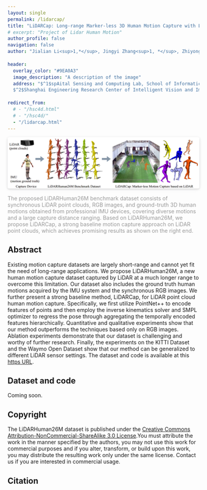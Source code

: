 ```yaml
---
layout: single
permalink: /lidarcap/
title: "LiDARCap: Long-range Marker-less 3D Human Motion Capture with LiDAR Point Clouds"
# excerpt: "Project of Lidar Human Motion"
author_profile: false
navigation: false
author: "Jialian Li<sup>1,*</sup>, Jingyi Zhang<sup>1, *</sup>, Zhiyong Wang<sup>1</sup>, Siqi Shen<sup>1</sup>, Chenglu Wen<sup>1</sup>, Yuexin Ma<sup>2</sup>, Lan Xu<sup>2</sup>, Jingyi Yu<sup>2</sup>, Cheng Wang<sup>1,†</sup>"

header:
  overlay_color: "#9EA0A3"
  image_description: "A description of the image"
  address: "$^1$spAital Sensing and Computing Lab, School of Informatics, Xiamen Universtiy, China<br>
  $^2$Shanghai Engineering Research Center of Intelligent Vision and Imaging, ShanghaiTech Universtiy, China"

redirect_from: 
  # - "/hsc4d.html"
  # - "/hsc4d/"
  - "/lidarcap.html"
---
```


<img style="border-radius: 0.3125em;
box-shadow: 0 2px 4px 0 rgba(34,36,38,.12),0 2px 10px 0 rgba(34,36,38,.08);" 
src="../images/lidarcap_teaser.png">
<br>
<div style="color:orange; border-bottom: 0px solid #d9d9d9;
display: inline-block;
color: #999;
padding: -2px;">The proposed LiDARHuman26M benchmark dataset consists of synchronous LiDAR point clouds,
RGB images, and ground-truth 3D human motions obtained from professional IMU devices, covering diverse motions and
a large capture distance ranging. Based on LiDARHuman26M, we propose LiDARCap, a strong baseline motion capture
approach on LiDAR point clouds, which achieves promising results as shown on the right end. </div>



## Abstract
Existing motion capture datasets are largely short-range and cannot yet fit the need of long-range applications. We propose LiDARHuman26M, a new human motion capture dataset captured by LiDAR at a much longer range to overcome this limitation. Our dataset also includes the ground truth human motions acquired by the IMU system and the synchronous RGB images. We further present a strong baseline method, LiDARCap, for LiDAR point cloud human motion capture. Specifically, we first utilize PointNet++ to encode features of points and then employ the inverse kinematics solver and SMPL optimizer to regress the pose through aggregating the temporally encoded features hierarchically. Quantitative and qualitative experiments show that our  method outperforms the techniques based only on RGB images. Ablation experiments demonstrate that our dataset is challenging and worthy of  further research. Finally, the experiments on the KITTI Dataset and the Waymo Open Dataset show that our method can be generalized to different LiDAR sensor settings. The dataset and code is available at this [https URL](https://www.lidarhumanmotion.net/lidarcap).

## Dataset and code
Coming soon.

## Copyright
The LiDARHuman26M dataset is published under the [Creative Commons Attribution-NonCommercial-ShareAlike 3.0 License](https://creativecommons.org/licenses/by-nc-sa/3.0/).You must attribute the work in the manner specified by the authors, you may not use this work for commercial purposes and if you alter, transform, or build upon this work, you may distribute the resulting work only under the same license. Contact us if you are interested in commercial usage.

## Citation

